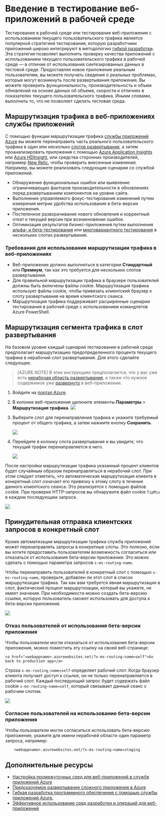 <properties
	pageTitle="Введение в тестирование веб-приложений в рабочей среде"
	description="Дополнительные сведения о тестировании веб-приложений службы приложений Azure в рабочей среде."
	services="app-service\web"
	documentationCenter=""
	authors="cephalin"
	manager="wpickett"
	editor=""/>

<tags
	ms.service="app-service-web"
	ms.workload="web"
	ms.tgt_pltfrm="na"
	ms.devlang="na"
	ms.topic="article"
	ms.date="01/13/2016"
	ms.author="cephalin"/>

# Введение в тестирование веб-приложений в рабочей среде

Тестирование в рабочей среде или тестирование веб-приложения с использованием текущего пользовательского трафика является популярной стратегией тестирования, которую разработчики приложений широко интегрируют в методологию [гибкой разработки](https://en.wikipedia.org/wiki/Agile_software_development). Эта стратегия позволяет выполнять проверку качества приложений с использованием текущего пользовательского трафика в рабочей среде — в отличие от использования синтезированных данных в тестовой среде. Предоставляя новое приложение реальным пользователям, вы можете получать сведения о реальных проблемах, которые могут возникнуть после развертывания приложения. Вы можете проверить функциональность, производительность и объем обновлений на основе данных об объеме, скорости и отличиях в показателях текущего пользовательского трафика. Иными словами, выполнить то, что не позволяет сделать тестовая среда.

## Маршрутизация трафика в веб-приложениях службы приложений

С помощью функции маршрутизации трафика [службы приложений Azure](http://go.microsoft.com/fwlink/?LinkId=529714) вы можете перенаправить часть реального пользовательского трафика в один или несколько [слотов развертывания](web-sites-staged-publishing.md), а затем проанализировать приложения с помощью [Azure Application Insights](/services/application-insights/) или [Azure HDInsight](/services/hdinsight/), или средства сторонних производителей, например [New Relic](/marketplace/partners/newrelic/newrelic/), чтобы проверить внесенные изменения. Например, вы можете реализовать следующие сценарии со службой приложений.

- Обнаружение функциональных ошибок или выявление ограничивающих факторов производительности в обновлениях перед развертыванием компонентов на уровне сайта.
- Выполнение управляемого фокус-тестирования изменений путем измерения метрик удобства использования в бета-версии приложения.
- Постепенное разворачивание нового обновления и корректный откат к текущей версии при возникновении ошибок. 
- Оптимизация результатов бизнес-приложения путем выполнения [альфа- и бета-тестирования](https://en.wikipedia.org/wiki/A/B_testing) или [многовариантного тестирования](https://en.wikipedia.org/wiki/Multivariate_testing_in_marketing) в нескольких слотах развертывания.

### Требования для использования маршрутизации трафика в веб-приложениях

- Веб-приложение должно выполняться в категории **Стандартный** или **Премиум**, так как это требуется для нескольких слотов развертывания.
- Для правильной маршрутизации трафика в браузере пользователей должны быть включены файлы cookie. Маршрутизация трафика использует файлы cookie, чтобы привязать клиентский браузер к слоту развертывания на время клиентского сеанса.
- Маршрутизация трафика поддерживает расширенные сценарии тестирования в рабочей среде с использованием командлетов Azure PowerShell.

## Маршрутизация сегмента трафика в слот развертывания

На базовом уровне каждый сценарий тестирования в рабочей среде предполагает маршрутизацию предопределенного процента текущего трафика в нерабочий слот развертывания. Для этого сделайте следующее.

>[AZURE.NOTE] В этих инструкциях предполагается, что у вас уже есть [нерабочая область развертывания](web-sites-staged-publishing.md), а также что нужное содержимое уже [развернуто](web-sites-publish-source-control.md) в веб-приложении.

1. Войдите на [портал Azure](https://portal.azure.com/).
2. В колонке веб-приложения щелкните элементы **Параметры** > **Маршрутизация трафика**. ![](./media/app-service-web-test-in-production/01-traffic-routing.png)
3. Выберите слот для перенаправления трафика и укажите требуемый процент от общего трафика, а затем нажмите кнопку **Сохранить**.

	![](./media/app-service-web-test-in-production/02-select-slot.png)

4. Перейдите в колонку слота развертывания и вы увидите, что текущий трафик перенаправляется в него.

	![](./media/app-service-web-test-in-production/03-traffic-routed.png)

После настройки маршрутизации трафика указанный процент клиентов будет случайным образом перенаправляться в нерабочий слот. При этом следует отметить, что автоматическая маршрутизация клиента в конкретный слот означает его привязку к этому слоту в течение данного клиентского сеанса. Это реализуется с помощью файлов cookie. При проверке HTTP-запросов вы обнаружите файл cookie `TipMix` в каждом последующем запросе.

![](./media/app-service-web-test-in-production/04-tip-cookie.png)

## Принудительная отправка клиентских запросов в конкретный слот

Кроме автоматизации маршрутизации трафика служба приложений может перенаправлять запросы в конкретные слоты. Это полезно, если вы хотите предоставить пользователям возможность согласиться или отказаться от использования бета-версии приложения. Это можно сделать с помощью параметра запросов `x-ms-routing-name`.

Чтобы перенаправить пользователей в конкретный слот с помощью `x-ms-routing-name`, проверьте, добавлен ли этот слот в список маршрутизации трафика. Так как вам требуется явная маршрутизация в слот, фактический процент маршрутизации, который вы укажете, не имеет значения. При необходимости можно создать бета-версию ссылки, которую пользователь сможет использовать для доступа к бета-версии приложения.

![](./media/app-service-web-test-in-production/06-enable-x-ms-routing-name.png)

### Отказ пользователей от использования бета-версии приложения

Чтобы пользователи могли отказаться от использования бета-версии приложения, можно поместить эту ссылку на своей веб-странице:

    <a href="<webappname>.azurewebsites.net/?x-ms-routing-name=self">Go back to production app</a>

Строка `x-ms-routing-name=self` определяет рабочий слот. Когда браузер клиента получает доступ к ссылке, он не только перенаправляется в рабочий слот. Каждый последующий запрос будет содержать файл cookie `x-ms-routing-name=self`, который связывает данный сеанс с рабочим слотом.

![](./media/app-service-web-test-in-production/05-access-production-slot.png)

### Согласие пользователей на использование бета-версии приложения

Чтобы пользователи могли согласиться использовать бета-версию приложения, укажите для имени нерабочей области один параметр запроса, например:

		<webappname>.azurewebsites.net/?x-ms-routing-name=staging

## Дополнительные ресурсы ##

-   [Настройка промежуточных сред для веб-приложений в службе приложений Azure](web-sites-staged-publishing.md)
-	[Предсказуемое развертывание сложного приложения в Azure](app-service-deploy-complex-application-predictably.md)
-   [Гибкая разработка программного обеспечения с помощью службы приложений Azure.](app-service-agile-software-development.md)
-	[Эффективное использование сред разработки и операций для веб-приложений](app-service-web-staged-publishing-realworld-scenarios.md)

<!---HONumber=AcomDC_0128_2016-->